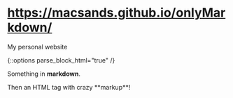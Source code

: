 # https://macsands.github.io/onlyMarkdown/
My personal website

{::options parse_block_html="true" /}

Something in **markdown**.

<p>Then an HTML tag with crazy **markup**!</p>

<style>
.blue {
  color: blue;
}
.bold {
  font-weight: bold;
}
</style>

